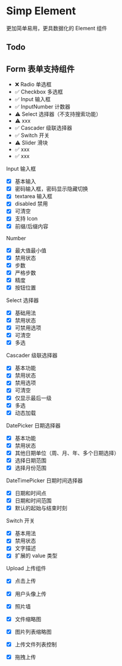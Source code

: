 # Simp Element

更加简单易用，更具数据化的 Element 组件 

## Todo

## Form 表单支持组件

- ❌ Radio 单选框
- ✅ Checkbox 多选框
- ✅ Input 输入框
- ✅ InputNumber 计数器
- ⚠️ Select 选择器（不支持搜索功能）
- ⚠️ xxx
- ✅ Cascader 级联选择器
- ✅ Switch 开关
- ⚠️ Slider 滑块
- ✅ xxx
- ✅ xxx

Input 输入框

- [x] 基本输入
- [x] 密码输入框，密码显示隐藏切换
- [x] textarea 输入框
- [x] disabled 禁用
- [x] 可清空
- [x] 支持 Icon
- [x] 前缀/后缀内容

Number

- [x] 最大值最小值
- [x] 禁用状态
- [x] 步数
- [x] 严格步数
- [x] 精度
- [x] 按钮位置

Select 选择器

- [x] 基础用法
- [x] 禁用状态
- [x] 可禁用选项
- [x] 可清空
- [x] 多选

Cascader 级联选择器

- [x] 基本功能
- [x] 禁用状态
- [x] 禁用选项
- [x] 可清空
- [x] 仅显示最后一级
- [x] 多选
- [x] 动态加载

DatePicker 日期选择器

- [x] 基本功能
- [x] 禁用状态
- [x] 其他日期单位（周、月、年、多个日期选择）
- [x] 选择日期范围
- [x] 选择月份范围

DateTimePicker 日期时间选择器

- [x] 日期和时间点
- [x] 日期和时间范围
- [x] 默认的起始与结束时刻

Switch 开关

- [x] 基本用法
- [x] 禁用状态
- [x] 文字描述
- [x] 扩展的 value 类型

Upload 上传组件

- [x] 点击上传
- [x] 用户头像上传
- [x] 照片墙
- [x] 文件缩略图
- [x] 图片列表缩略图
- [x] 上传文件列表控制
- [x] 拖拽上传

